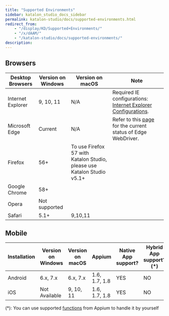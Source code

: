 ```yaml
---
title: "Supported Environments" 
sidebar: katalon_studio_docs_sidebar
permalink: katalon-studio/docs/supported-environments.html 
redirect_from:
    - "/display/KD/Supported+Environments/"
    - "/x/dAAM/"
    - "/katalon-studio/docs/supported-environments/"
description: 
---
```

Browsers
--------

| Desktop Browsers | Version on Windows | Version on macOS | Note |
| --- | --- | --- | --- |
| Internet Explorer | 9, 10, 11 | N/A | Required IE configurations: [Internet Explorer Configurations](/display/KD/Internet+Explorer+Configurations). |
| Microsoft Edge | Current | N/A | Refer to this [page](https://docs.microsoft.com/en-us/microsoft-edge/webdriver) for the current status of Edge WebDriver. |
| Firefox | 56+ | To use Firefox 57 with Katalon Studio, please use Katalon Studio v5.1+ |
| Google Chrome | 58+ |   |
| Opera | Not supported |   |
| Safari | 5.1+ | 9,10,11 |   |

Mobile
------

| Installation | Version on Windows | Version on macOS | Appium | Native App support? | Hybrid App support?(*) | Mobile Browser support? |
| --- | --- | --- | --- | --- | --- | --- |
| Android | 6.x, 7.x | 6.x, 7.x | 1.6, 1.7, 1.8 | YES | NO | YES |
| iOS | Not Available | 9, 10, 11 | 1.6, 1.7, 1.8 | YES | NO | YES |

(*): You can use supported [functions](http://appium.io/docs/en/writing-running-appium/web/hybrid/#automating-hybrid-apps) from Appium to handle it by yourself